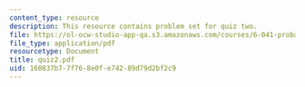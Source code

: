 ```yaml
---
content_type: resource
description: This resource contains problem set for quiz two.
file: https://ol-ocw-studio-app-qa.s3.amazonaws.com/courses/6-041-probabilistic-systems-analysis-and-applied-probability-spring-2006/160837b77f768e0fe74289d79d2bf2c9_quiz2.pdf
file_type: application/pdf
resourcetype: Document
title: quiz2.pdf
uid: 160837b7-7f76-8e0f-e742-89d79d2bf2c9
---
```

